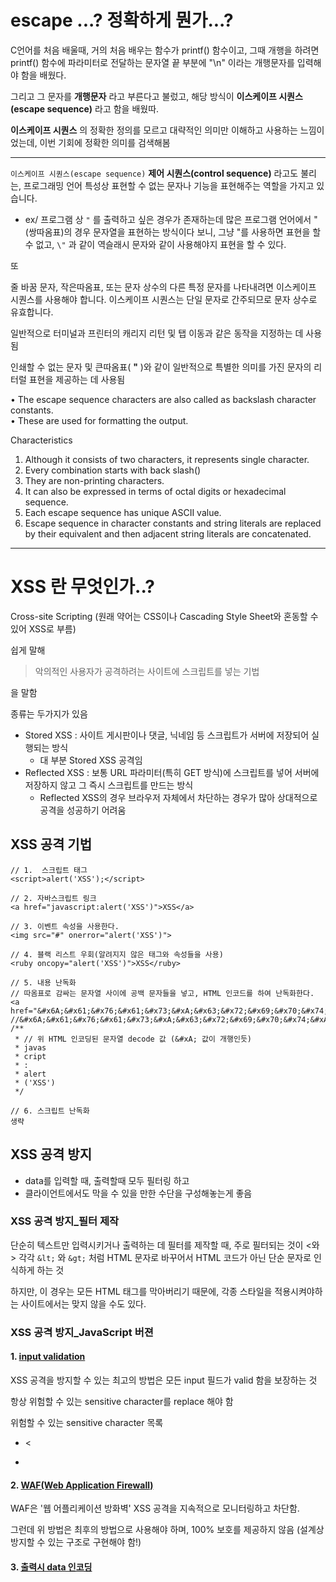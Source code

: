


# escape ...? 정확하게 뭔가...?


C언어를 처음 배울때, 거의 처음 배우는 함수가 printf() 함수이고,
그때 개행을 하려면 printf() 함수에 파라미터로 전달하는 문자열 끝 부분에 
"\n" 이라는 개행문자를 입력해야 함을 배웠다.

그리고 그 문자를 **개행문자** 라고 부른다고 불렀고,
해당 방식이 **이스케이프 시퀀스(escape sequence)** 라고 함을 배웠따.

 **이스케이프 시퀀스** 의 정확한 정의를 모르고 
 대략적인 의미만 이해하고 사용하는 느낌이었는데,
 이번 기회에 정확한 의미를 검색해봄

----

`이스케이프 시퀀스(escape sequence)` **제어 시퀀스(control sequence)** 라고도 불리는, 프로그래밍 언어 특성상 표현할 수 없는 문자나 기능을 표현해주는 역할을 가지고 있습니다.

- ex/ 프로그램 상 `"` 를 출력하고 싶은 경우가 존재하는데 많은 프로그램 언어에서 " (쌍따옴표)의 경우 문자열을 표현하는 방식이다 보니, 그냥 "를  사용하면 표현을 할 수 없고, `\"` 과 같이  역슬래시 문자와 같이 사용해야지 표현을 할 수 있다.

또 

줄 바꿈 문자, 작은따옴표, 또는 문자 상수의 다른 특정 문자를 나타내려면 이스케이프 시퀀스를 사용해야 합니다. 이스케이프 시퀀스는 단일 문자로 간주되므로 문자 상수로 유효합니다.

일반적으로 터미널과 프린터의 캐리지 리턴 및 탭 이동과 같은 동작을 지정하는 데 사용됨

인쇄할 수 없는 문자 및 큰따옴표( **"** )와 같이 일반적으로 특별한 의미를 가진 문자의 리터럴 표현을 제공하는 데 사용됨


• The escape sequence characters are also called as backslash character constants.  
• These are used for formatting the output.

Characteristics  
  
1) Although it consists of two characters, it represents single character.  
2) Every combination starts with back slash(\)  
3) They are non-printing characters.  
4) It can also be expressed in terms of octal digits or hexadecimal sequence.  
5) Each escape sequence has unique ASCII value.  
6) Escape sequence in character constants and string literals are replaced by their equivalent and then adjacent string literals are concatenated.

----





# XSS 란 무엇인가..?

Cross-site Scripting (원래 약어는 CSS이나 Cascading Style Sheet와 혼동할 수 있어 XSS로 부름)

쉽게 말해 
> 악의적인 사용자가 공격하려는 사이트에 스크립트를 넣는 기법

을 말함

종류는 두가지가 있음
- Stored XSS : 사이트 게시판이나 댓글, 닉네임 등 스크립트가 서버에 저장되어 실행되는 방식
	- 대 부분 Stored XSS 공격임
- Reflected XSS : 보통 URL 파라미터(특히 GET 방식)에 스크립트를 넣어 서버에 저장하지 않고 그 즉시 스크립트를 만드는 방식
	- Reflected XSS의 경우 브라우저 자체에서 차단하는 경우가 많아 상대적으로 공격을 성공하기 어려움


## XSS 공격 기법 

```
// 1.  스크립트 태그
<script>alert('XSS');</script>

// 2. 자바스크립트 링크
<a href="javascript:alert('XSS')">XSS</a>

// 3. 이벤트 속성을 사용한다.
<img src="#" onerror="alert('XSS')">

// 4. 블랙 리스트 우회(알려지지 않은 태그와 속성들을 사용)
<ruby oncopy="alert('XSS')">XSS</ruby>

// 5. 내용 난독화
// 따옴표로 감싸는 문자열 사이에 공백 문자들을 넣고, HTML 인코드를 하여 난독화한다.
<a href="&#x6A;&#x61;&#x76;&#x61;&#x73;&#xA;&#x63;&#x72;&#x69;&#x70;&#x74;&#xA;&#x3A;&#xA;&#x61;&#x6C;&#x65;&#x72;&#x74;&#xA;&#x28;&#x27;&#x58;&#x53;&#x53;&#x27;&#x29;">XSS</a>
//&#x6A;&#x61;&#x76;&#x61;&#x73;&#xA;&#x63;&#x72;&#x69;&#x70;&#x74;&#xA;&#x3A;&#xA;&#x61;&#x6C;&#x65;&#x72;&#x74;&#xA;&#x28;&#x27;&#x58;&#x53;&#x53;&#x27;&#x29;
/**
 * // 위 HTML 인코딩된 문자열 decode 값 (&#xA; 값이 개행인듯)
 * javas
 * cript
 * :
 * alert
 * ('XSS')
 */

// 6. 스크립트 난독화
생략

```


## XSS 공격 방지

- data를 입력할 때, 출력할때 모두 필터링 하고
- 클라이언트에서도 막을 수 있을 만한 수단을 구성해놓는게 좋음


### XSS 공격 방지_필터 제작

단순히 텍스트만 입력시키거나 출력하는 데 필터를 제작할 때, 주로 필터되는 것이 <와 >
각각 `&lt;` 와 `&gt;` 처럼 HTML 문자로 바꾸어서 
HTML 코드가 아닌 단순 문자로 인식하게 하는 것

하지만, 이 경우는 모든 HTML 태그를 막아버리기 때문에, 각종 스타일을 적용시켜야하는 사이트에서는 맞지 않을 수도 있다.



### XSS 공격 방지_JavaScript 버젼

#### 1. [input validation](https://brightsec.com/blog/cross-site-scripting-javascript/#input-validation)
XSS 공격을 방지할 수 있는 최고의 방법은 모든 input 필드가 valid 함을 보장하는 것

항상 위험할 수 있는 sensitive character를 replace 해야 함

위험할 수 있는 sensitive character 목록
- <
- >

#### 2. [WAF(Web Application Firewall)](https://brightsec.com/blog/cross-site-scripting-javascript/#waf)

WAF은 '웹 어플리케이션 방화벽'
XSS 공격을 지속적으로 모니터링하고 차단함.

그런데 위 방법은 최후의 방법으로 사용해야 하며,
100% 보호를 제공하지 않음
(설계상 방지할 수 있는 구조로 구현해야 함!)


#### 3. [출력시 data 인코딩](https://portswigger.net/web-security/cross-site-scripting/preventing#encode-data-on-output)


